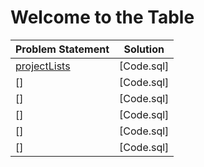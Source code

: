 # Welcome to the Table

|Problem Statement|Solution|
|---|---|
|[projectLists]()|[Code.sql]|
|[]|[Code.sql]|
|[]|[Code.sql]|
|[]|[Code.sql]|
|[]|[Code.sql]|
|[]|[Code.sql]|
